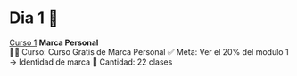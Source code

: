 # Dia 1 💚
[Curso 1](https://platzi.com/cursos/marca-personal/) <strong>Marca Personal</strong>
<br>
👩‍💻 Curso: Curso Gratis de Marca Personal
✅ Meta: Ver el 20% del modulo 1 -> Identidad de marca
🚀 Cantidad: 22 clases
<br>